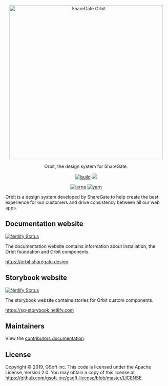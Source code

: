<p align="center">
    <img alt="ShareGate Orbit" src="https://raw.githubusercontent.com/gsoft-inc/sg-orbit/master/assets/orbit-full.svg?sanitize=true" width="480">
</p>

<p align="center">
  Orbit, the design system for ShareGate.
</p>

<p align=center>
    <a href="https://circleci.com/gh/gsoft-inc/sg-orbit/tree/master"><img alt="build" src="https://img.shields.io/circleci/build/github/gsoft-inc/sg-orbit/master"></a>
    <a href="https://david-dm.org/gsoft-inc/sg-orbit?type=dev" title="devDependencies"><img src="https://david-dm.org/gsoft-inc/sg-orbit/dev-status.svg"/></a>
</p>

<p align=center>
    <a href="https://lerna.js.org"><img alt="lerna" src="https://img.shields.io/badge/maintained%20with-lerna-cc00ff.svg" /></a>
    <a href="https://yarnpkg.com"><img alt="yarn" src="https://img.shields.io/badge/dependencies%20managed%20by-yarn-blue" /></a>
    
</p>

Orbit is a design system developed by ShareGate to help create the best experience for our customers and drive consistency between all our web apps.

## Documentation website

[![Netlify Status](https://api.netlify.com/api/v1/badges/65b52a34-8224-4783-bed2-64ffd05d36af/deploy-status)](https://app.netlify.com/sites/sg-orbit/deploys)

The documentation website contains information about installation, the Orbit foundation and Orbit components.

https://orbit.sharegate.design

## Storybook website

[![Netlify Status](https://api.netlify.com/api/v1/badges/4b420380-aed1-4dc6-b002-6efe7b413025/deploy-status)](https://app.netlify.com/sites/sg-storybook/deploys)

The storybook website contains stories for Orbit custom components.

https://sg-storybook.netlify.com

## Maintainers

View the [contributors documentation](CONTRIBUTING.md).

## License

Copyright © 2019, GSoft inc. This code is licensed under the Apache License, Version 2.0. You may obtain a copy of this license at https://github.com/gsoft-inc/gsoft-license/blob/master/LICENSE.

